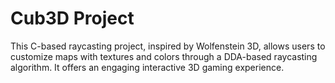 # Cub3D Project

This C-based raycasting project, inspired by Wolfenstein 3D, allows users to customize maps with textures
and colors through a DDA-based raycasting algorithm. It offers an engaging interactive 3D gaming
experience.
